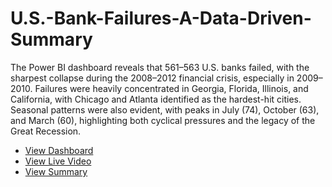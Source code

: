 # U.S.-Bank-Failures-A-Data-Driven-Summary

The Power BI dashboard reveals that 561–563 U.S. banks failed, with the sharpest collapse during the 2008–2012 financial crisis, especially in 2009–2010. Failures were heavily concentrated in Georgia, Florida, Illinois, and California, with Chicago and Atlanta identified as the hardest-hit cities. Seasonal patterns were also evident, with peaks in July (74), October (63), and March (60), highlighting both cyclical pressures and the legacy of the Great Recession.

  - [View Dashboard](https://github.com/KiruthikaRamadoss/U.S.-Bank-Failures-A-Data-Driven-Summary/blob/main/Kiru%20File.pdf)
  - [View Live Video](https://drive.google.com/file/d/1ZGsYJp4dLr0HFkkZ32i-nmx6c3rAL1_p/view?usp=drive_link)
  - [View Summary](https://github.com/KiruthikaRamadoss/U.S.-Bank-Failures-A-Data-Driven-Summary/blob/main/US_Bank_Failures_Summary.pdf)
